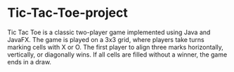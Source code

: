 # Tic-Tac-Toe-project
Tic Tac Toe is a classic two-player game implemented using Java and JavaFX. The game is played on a 3x3 grid, where players take turns marking cells with X or O. The first player to align three marks horizontally, vertically, or diagonally wins. If all cells are filled without a winner, the game ends in a draw.
